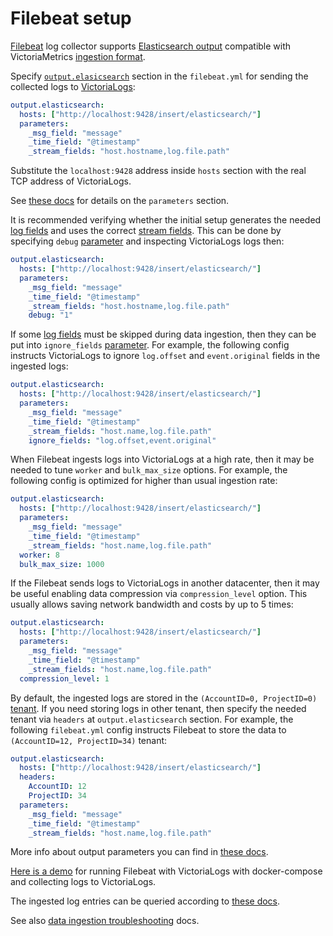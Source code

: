 # Filebeat setup

[Filebeat](https://www.elastic.co/guide/en/beats/filebeat/current/filebeat-overview.html) log collector supports
[Elasticsearch output](https://www.elastic.co/guide/en/beats/filebeat/current/elasticsearch-output.html) compatible with
VictoriaMetrics [ingestion format](https://docs.victoriametrics.com/VictoriaLogs/data-ingestion/#elasticsearch-bulk-api).

Specify [`output.elasicsearch`](https://www.elastic.co/guide/en/beats/filebeat/current/elasticsearch-output.html) section in the `filebeat.yml`
for sending the collected logs to [VictoriaLogs](https://docs.victoriametrics.com/VictoriaLogs/):

```yml
output.elasticsearch:
  hosts: ["http://localhost:9428/insert/elasticsearch/"]
  parameters:
    _msg_field: "message"
    _time_field: "@timestamp"
    _stream_fields: "host.hostname,log.file.path"
```

Substitute the `localhost:9428` address inside `hosts` section with the real TCP address of VictoriaLogs.

See [these docs](https://docs.victoriametrics.com/VictoriaLogs/data-ingestion/#http-parameters) for details on the `parameters` section.

It is recommended verifying whether the initial setup generates the needed [log fields](https://docs.victoriametrics.com/VictoriaLogs/keyConcepts.html#data-model)
and uses the correct [stream fields](https://docs.victoriametrics.com/VictoriaLogs/keyConcepts.html#stream-fields).
This can be done by specifying `debug` [parameter](https://docs.victoriametrics.com/VictoriaLogs/data-ingestion/#http-parameters)
and inspecting VictoriaLogs logs then:

```yml
output.elasticsearch:
  hosts: ["http://localhost:9428/insert/elasticsearch/"]
  parameters:
    _msg_field: "message"
    _time_field: "@timestamp"
    _stream_fields: "host.hostname,log.file.path"
    debug: "1"
```

If some [log fields](https://docs.victoriametrics.com/VictoriaLogs/keyConcepts.html#data-model) must be skipped
during data ingestion, then they can be put into `ignore_fields` [parameter](https://docs.victoriametrics.com/VictoriaLogs/data-ingestion/#http-parameters).
For example, the following config instructs VictoriaLogs to ignore `log.offset` and `event.original` fields in the ingested logs:

```yml
output.elasticsearch:
  hosts: ["http://localhost:9428/insert/elasticsearch/"]
  parameters:
    _msg_field: "message"
    _time_field: "@timestamp"
    _stream_fields: "host.name,log.file.path"
    ignore_fields: "log.offset,event.original"
```

When Filebeat ingests logs into VictoriaLogs at a high rate, then it may be needed to tune `worker` and `bulk_max_size` options.
For example, the following config is optimized for higher than usual ingestion rate:

```yml
output.elasticsearch:
  hosts: ["http://localhost:9428/insert/elasticsearch/"]
  parameters:
    _msg_field: "message"
    _time_field: "@timestamp"
    _stream_fields: "host.name,log.file.path"
  worker: 8
  bulk_max_size: 1000
```

If the Filebeat sends logs to VictoriaLogs in another datacenter, then it may be useful enabling data compression via `compression_level` option.
This usually allows saving network bandwidth and costs by up to 5 times:

```yml
output.elasticsearch:
  hosts: ["http://localhost:9428/insert/elasticsearch/"]
  parameters:
    _msg_field: "message"
    _time_field: "@timestamp"
    _stream_fields: "host.name,log.file.path"
  compression_level: 1
```

By default, the ingested logs are stored in the `(AccountID=0, ProjectID=0)` [tenant](https://docs.victoriametrics.com/VictoriaLogs/#multitenancy).
If you need storing logs in other tenant, then specify the needed tenant via `headers` at `output.elasticsearch` section.
For example, the following `filebeat.yml` config instructs Filebeat to store the data to `(AccountID=12, ProjectID=34)` tenant:

```yml
output.elasticsearch:
  hosts: ["http://localhost:9428/insert/elasticsearch/"]
  headers:
    AccountID: 12
    ProjectID: 34
  parameters:
    _msg_field: "message"
    _time_field: "@timestamp"
    _stream_fields: "host.name,log.file.path"
```

More info about output parameters you can find in [these docs](https://www.elastic.co/guide/en/beats/filebeat/current/elasticsearch-output.html).

[Here is a demo](https://github.com/VictoriaMetrics/VictoriaMetrics/tree/master/deployment/docker/victorialogs/filebeat-docker) for
running Filebeat with VictoriaLogs with docker-compose and collecting logs to VictoriaLogs.

The ingested log entries can be queried according to [these docs](https://docs.victoriametrics.com/VictoriaLogs/querying/).

See also [data ingestion troubleshooting](https://docs.victoriametrics.com/VictoriaLogs/data-ingestion/#troubleshooting) docs.

